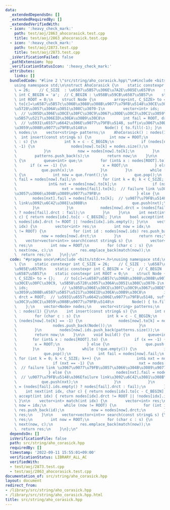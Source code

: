 ```yaml
---
data:
  _extendedDependsOn: []
  _extendedRequiredBy: []
  _extendedVerifiedWith:
  - icon: ':heavy_check_mark:'
    path: test/aoj/2863_ahocorasick.test.cpp
    title: test/aoj/2863_ahocorasick.test.cpp
  - icon: ':heavy_check_mark:'
    path: test/aoj/2873.test.cpp
    title: test/aoj/2873.test.cpp
  _isVerificationFailed: false
  _pathExtension: hpp
  _verificationStatusIcon: ':heavy_check_mark:'
  attributes:
    links: []
  bundledCode: "#line 2 \"src/string/aho_corasick.hpp\"\n#include <bits/stdc++.h>\n\
    using namespace std;\n\nstruct AhoCorasick {\n    static constexpr int C_SIZE\
    \ = 26;    // C_SIZE  : \u6587\u5B57\u306E\u7A2E\u985E\u6570\n    static constexpr\
    \ int C_BEGIN = 'a';  // C_BEGIN : \u958B\u59CB\u6587\u5B57\n    static constexpr\
    \ int ROOT = 0;\n    struct Node {\n        array<int, C_SIZE> to = {};    //\
    \ to[c]=\u6587\u5B57c\u306B\u3088\u308B\u9077\u79FB\u5148\u30CE\u30FC\u30C9, \u5B58\
    \u5728\u3057\u306A\u3051\u308C\u3070-1\n        vector<int> ids;             \
    \  // \u305D\u306E\u30CE\u30FC\u30C9\u3067\u30DE\u30C3\u30C1\u3059\u308B\u6587\
    \u5B57\u5217\u306EID\u30EA\u30B9\u30C8\n        int fail = ROOT, drct = ROOT;\
    \  // \u5931\u6557\u6642\u306E\u9077\u79FB\u5148, suffix\u3067\u30DE\u30C3\u30C1\
    \u3059\u308B\u9077\u79FB\u5148\n        Node() { to.fill(-1); }\n    };\n    vector<Node>\
    \ nodes;\n    vector<string> patterns;\n    AhoCorasick() : nodes(1) {}\n\n  \
    \  int insert(const string& s) {\n        int now = ROOT;\n        for (char c\
    \ : s) {\n            int k = c - C_BEGIN;\n            if (nodes[now].to[k] ==\
    \ -1) {\n                nodes[now].to[k] = nodes.size();\n                nodes.push_back(Node());\n\
    \            }\n            now = nodes[now].to[k];\n        }\n        nodes[now].ids.push_back(patterns.size());\n\
    \        patterns.push_back(s);\n        return now;\n    }\n\n    void build()\
    \ {\n        queue<int> que;\n        for (int& x : nodes[ROOT].to) {\n      \
    \      if (x == -1) {\n                x = ROOT;\n            } else {\n     \
    \           que.push(x);\n            }\n        }\n        while (!que.empty())\
    \ {\n            int now = que.front();\n            que.pop();\n            int\
    \ fail = nodes[now].fail;\n            for (int k = 0; k < C_SIZE; k++) {\n  \
    \              int& nxt = nodes[now].to[k];\n                if (nxt == -1) {\n\
    \                    nxt = nodes[fail].to[k];  // failure link \u3067\u9077\u79FB\
    \u3057\u3066\u304B\u3089\u9077\u79FB\n                } else {\n             \
    \       nodes[nxt].fail = nodes[fail].to[k];  // \u9077\u79FB\u5148\u306Efailure\
    \ link\u3092\u6C42\u3081\u308B\n                    que.push(nxt);\n         \
    \       }\n            }\n            nodes[now].drct = (nodes[fail].ids.empty()\
    \ ? nodes[fail].drct : fail);\n        }\n    }\n\n    int next(int idx, char\
    \ c) { return nodes[idx].to[c - C_BEGIN]; }\n\n    bool accept(int idx) { return\
    \ nodes[idx].drct != ROOT || !nodes[idx].ids.empty(); }\n\n    vector<int> match(int\
    \ idx) {\n        vector<int> res;\n        int now = idx;\n        while (now\
    \ != ROOT) {\n            for (int id : nodes[now].ids) res.push_back(id);\n \
    \           now = nodes[now].drct;\n        }\n        return res;\n    }\n\n\
    \    vector<vector<int>> search(const string& s) {\n        vector<vector<int>>\
    \ res;\n        int now = ROOT;\n        for (char c : s) {\n            now =\
    \ next(now, c);\n            res.emplace_back(match(now));\n        }\n      \
    \  return res;\n    }\n};\n"
  code: "#pragma once\n#include <bits/stdc++.h>\nusing namespace std;\n\nstruct AhoCorasick\
    \ {\n    static constexpr int C_SIZE = 26;    // C_SIZE  : \u6587\u5B57\u306E\u7A2E\
    \u985E\u6570\n    static constexpr int C_BEGIN = 'a';  // C_BEGIN : \u958B\u59CB\
    \u6587\u5B57\n    static constexpr int ROOT = 0;\n    struct Node {\n        array<int,\
    \ C_SIZE> to = {};    // to[c]=\u6587\u5B57c\u306B\u3088\u308B\u9077\u79FB\u5148\
    \u30CE\u30FC\u30C9, \u5B58\u5728\u3057\u306A\u3051\u308C\u3070-1\n        vector<int>\
    \ ids;               // \u305D\u306E\u30CE\u30FC\u30C9\u3067\u30DE\u30C3\u30C1\
    \u3059\u308B\u6587\u5B57\u5217\u306EID\u30EA\u30B9\u30C8\n        int fail = ROOT,\
    \ drct = ROOT;  // \u5931\u6557\u6642\u306E\u9077\u79FB\u5148, suffix\u3067\u30DE\
    \u30C3\u30C1\u3059\u308B\u9077\u79FB\u5148\n        Node() { to.fill(-1); }\n\
    \    };\n    vector<Node> nodes;\n    vector<string> patterns;\n    AhoCorasick()\
    \ : nodes(1) {}\n\n    int insert(const string& s) {\n        int now = ROOT;\n\
    \        for (char c : s) {\n            int k = c - C_BEGIN;\n            if\
    \ (nodes[now].to[k] == -1) {\n                nodes[now].to[k] = nodes.size();\n\
    \                nodes.push_back(Node());\n            }\n            now = nodes[now].to[k];\n\
    \        }\n        nodes[now].ids.push_back(patterns.size());\n        patterns.push_back(s);\n\
    \        return now;\n    }\n\n    void build() {\n        queue<int> que;\n \
    \       for (int& x : nodes[ROOT].to) {\n            if (x == -1) {\n        \
    \        x = ROOT;\n            } else {\n                que.push(x);\n     \
    \       }\n        }\n        while (!que.empty()) {\n            int now = que.front();\n\
    \            que.pop();\n            int fail = nodes[now].fail;\n           \
    \ for (int k = 0; k < C_SIZE; k++) {\n                int& nxt = nodes[now].to[k];\n\
    \                if (nxt == -1) {\n                    nxt = nodes[fail].to[k];\
    \  // failure link \u3067\u9077\u79FB\u3057\u3066\u304B\u3089\u9077\u79FB\n  \
    \              } else {\n                    nodes[nxt].fail = nodes[fail].to[k];\
    \  // \u9077\u79FB\u5148\u306Efailure link\u3092\u6C42\u3081\u308B\n         \
    \           que.push(nxt);\n                }\n            }\n            nodes[now].drct\
    \ = (nodes[fail].ids.empty() ? nodes[fail].drct : fail);\n        }\n    }\n\n\
    \    int next(int idx, char c) { return nodes[idx].to[c - C_BEGIN]; }\n\n    bool\
    \ accept(int idx) { return nodes[idx].drct != ROOT || !nodes[idx].ids.empty();\
    \ }\n\n    vector<int> match(int idx) {\n        vector<int> res;\n        int\
    \ now = idx;\n        while (now != ROOT) {\n            for (int id : nodes[now].ids)\
    \ res.push_back(id);\n            now = nodes[now].drct;\n        }\n        return\
    \ res;\n    }\n\n    vector<vector<int>> search(const string& s) {\n        vector<vector<int>>\
    \ res;\n        int now = ROOT;\n        for (char c : s) {\n            now =\
    \ next(now, c);\n            res.emplace_back(match(now));\n        }\n      \
    \  return res;\n    }\n};\n"
  dependsOn: []
  isVerificationFile: false
  path: src/string/aho_corasick.hpp
  requiredBy: []
  timestamp: '2022-09-11 15:55:01+09:00'
  verificationStatus: LIBRARY_ALL_AC
  verifiedWith:
  - test/aoj/2873.test.cpp
  - test/aoj/2863_ahocorasick.test.cpp
documentation_of: src/string/aho_corasick.hpp
layout: document
redirect_from:
- /library/src/string/aho_corasick.hpp
- /library/src/string/aho_corasick.hpp.html
title: src/string/aho_corasick.hpp
---
```

